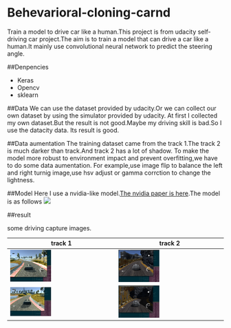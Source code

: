 # Behevarioral-cloning-carnd
Train a model to drive car like a human.This project is from udacity self-driving car project.The aim is to train a model
that can drive a car like a human.It mainly use convolutional neural network to predict the steering angle.

##Denpencies
- Keras
- Opencv
- sklearn

##Data
We can use the dataset provided by udacity.Or we can collect our own dataset by using the simulator provided by udacity.
At first I collected my own dataset.But the result is not good.Maybe my driving skill is bad.So I use the datacity data.
Its result is good.

##Data aumentation
 The training dataset came from the track 1.The track 2 is much darker than track.And track 2 has a lot of shadow.
 To make the model more robust to environment impact and prevent overfitting,we have to do some data aumentation.
 For example,use image flip to balance the left and right turnig image,use hsv adjust or gamma corrction to change the lightness.


##Model
Here I use a nvidia-like model.[The nvidia paper is here](https://arxiv.org/abs/1604.07316).The model is as follows
![](https://devblogs.nvidia.com/parallelforall/wp-content/uploads/2016/08/cnn-architecture-624x890.png)

##result

some driving capture images.

track 1 | track 2
---|---
<img src="https://github.com/nicholas-tien/Behevarioral-cloning-carnd/blob/master/image/track12.png?raw=true" width="40%" height="35%"> |<img src="https://github.com/nicholas-tien/Behevarioral-cloning-carnd/blob/master/image/track21.png?raw=true" width="40%" height="35%"> 
 <img src="https://github.com/nicholas-tien/Behevarioral-cloning-carnd/blob/master/image/track11.png?raw=true" width="40%" height="40%">|<img src="https://github.com/nicholas-tien/Behevarioral-cloning-carnd/blob/master/image/track22.png?raw=true" width="40%" height="35%"> 


